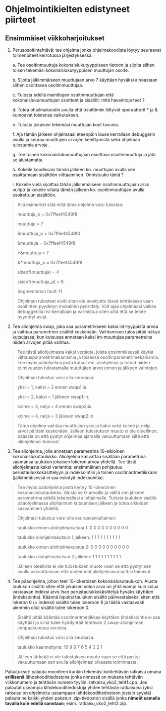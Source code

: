 # Ohjelmointikielten edistyneet piirteet

## Ensimmäiset viikkoharjoitukset

1.  Perusosoitintehtävä: tee ohjelma jonka ohjelmakoodista löytyy
    seuraavat toimenpiteet kerrotussa järjestyksessä:

    a.  Tee osoitinmuuttuja kokonaislukutyyppiseen tietoon ja sijoita
        siihen toisen tekemäsi kokonaislukutyyppisen muuttujan osoite.

    b.  Sijoita jälkimmäiseen muuttujaan arvo 7 käyttäen hyväksi
        ainoastaan siihen osoittavaa osoitinmuuttujaa.

    c.  Tulosta edellä mainittujen osoitinmuuttujan että
        kokonaislukumuuttujan osoitteet ja sisällöt: mitä havaintoja
        teet ?

    d.  Totea ohjelmakoodin avulla että osoittimiin liittyvät
        operaattorit \* ja & kumoavat toistensa vaikutuksen.

    e.  Tulosta jokaisen tekemäsi muuttujan koot tavuina.

    f.  Aja tämän jälkeen ohjelmaasi eteenpäin lause kerrallaan
        debuggerin avulla ja seuraa muuttujien arvojen kehittymistä sekä
        ohjelman tulostamia arvoja.

    g.  Tee toinen kokonaislukumuuttujaan osoittava osoitinmuuttuja ja
        jätä se alustamatta.

    h.  Kokeile koodissasi tämän jälkeen ko. muuttujan avulla sen
        osoittamaan sisältöön viittaaminen. Onnistuuko tämä ?

    i.  Kokeile vielä sijoittaa tähän jälkimmäiseen osoitinmuuttujaan
        arvo nullptr ja kokeile viitata tämän jälkeen ko.
        osoitinmuuttujan avulla osoitettuun sisältöön.

> Alla esimerkki siitä mitä tämä ohjelma voisi tulostaa:
>
> muuttuja_p = 0x7ffeef4549f8
>
> muuttuja = 7
>
> &muuttuja_p = 0x7ffeef4549f0
>
> &muuttuja = 0x7ffeef4549f8
>
> \*&muuttuja = 7
>
> &\*muuttuja_p = 0x7ffeef4549f8
>
> sizeof(muuttuja) = 4
>
> sizeof(muuttuja_p) = 8
>
> Segmentation fault: 11
>
> Ohjelman tulosteet eivät siten ole avainjuttu tässä tehtävässä vaan
> osoitinten pyydetyn mukainen pyörittely. Voit ajaa ohjelmaasi vaikka
> debuggerilla rivi kerrallaan ja varmistua siten siitä että se tekee
> pyydetyt asiat.

2.  Tee aliohjelma swap, joka saa parametrikseen kaksi int-tyyppistä
    arvoa ja vaihtaa parametrien sisällöt keskenään. Vaihtamisen tulos
    pitää näkyä kutsujassa; kun kutsussa annetaan kaksi int-muuttujaa
    parametreina niiden arvojen pitää vaihtua.

> Tee tästä aliohjelmasta kaksi versiota, joista ensimmäisessä käytät
> viittausparametrimekanismia ja toisessa osoitinparametrimekanismia.
> Tee myös pääohjelma josta kutsut em. aliohjelmia ja toteat niiden
> toimivuuden tulostamalla muuttujien arvot ennen ja jälkeen vaihtojen.
>
> Ohjelman tulostus voisi olla seuraava:
>
> yksi = 1, kaksi = 2 ennen swap1:ia.
>
> yksi = 2, kaksi = 1 jälkeen swap1:in.
>
> kolme = 3, nelja = 4 ennen swap2:ia.
>
> kolme = 4, nelja = 3 jälkeen swap2:in.
>
> Tämä ohjelma vaihtaa muuttujien yksi ja kaksi sekä kolme ja nelja
> arvot päittäin keskenään. Jälleen tulostuksen muoto ei ole oleellinen;
> pääasia on että pystyt ohjelmaa ajamalla vakuuttumaan siitä että
> aliohjelmasi toimivat.

3.  Tee aliohjelma, jolle annetaan parametrina 10-alkioinen
    kokonaislukutaulukko. Aliohjelma kasvattaa sisällään parametrina
    saamansa taulukon jokaisen lokeron arvoa yhdellä. Tee tästä
    aliohjelmasta kaksi varianttia: ensimmäinen pohjautuu
    perustaulukkokäsittelyyn ja indeksointiin ja toinen
    osoitinaritmetiikkaan (jälkimmäisessä ei saa esiintyä indeksointia).

> Tee myös pääohjelma josta löytyy 10-lokeroinen kokonaislukutaulukko.
> Alusta se 0-arvoilla ja välitä sen jälkeen parametrina edellä
> tekemällesi aliohjelmalle. Tulosta taulukon sisältö pääohjelmassa
> aliohjelman kutsumisen jälkeen ja totea alkioiden kasvaminen yhdellä.
>
> Ohjelmasi tulostus voisi olla seuraavankaltainen:
>
> taulukko ennen aliohjelmakutsua 1: 0 0 0 0 0 0 0 0 0 0
>
> taulukko aliohjelmakutsun 1 jalkeen: 1 1 1 1 1 1 1 1 1 1
>
> taulukko ennen aliohjelmakutsua 2: 0 0 0 0 0 0 0 0 0 0
>
> taulukko aliohjelmakutsun 2 jalkeen: 1 1 1 1 1 1 1 1 1 1
>
> Jälleen oleellista ei ole tulostuksen muoto vaan se että pystyt sen
> avulla vakuuttumaan että molemmat aliohjelmavarianttisi toimivat.

4.  Tee pääohjelma, johon teet 10-lokeroisen kokonaislukutaulukon.
    Alusta taulukon sisältö siten että jokaisen solun arvo on yhtä
    isompi kuin solua vastaavan indeksi arvo ihan
    perustaulukkokäsittelyä hyväksikäyttäen (indeksointia). Käännä
    lopuksi taulukon sisältö päinvastaiseksi siten että lokeron 0 (=
    indeksi) sisältö tulee lokeroon 9 ja täällä vastaavasti aiemmin
    ollut sisältö tulee lokeroon 0.

> Sisältö pitää kääntää osoitinaritmetiikkaa käyttäen (indeksointia ei
> saa käyttää) ja siinä tulee hyödyntää tehtävän 2 swap-aliohjelman
> jompaakumpaa versiota.
>
> Ohjelman tulostus voisi olla seuraava:
>
> taulukko kaannettyna: 10 9 8 7 6 5 4 3 2 1
>
> Jälleen tärkeää ei ole tulostuksen muoto vaan se että pystyt
> vakuuttumaan sen avulla aliohjelmasi oikeasta toiminnasta.

Palautukset: palauta moodleen kunkin tekemäsi kotitehtävän ratkaisu
omana **erillisenä** lähdekooditiedostona jonka nimessä on mukana
tehtävän viikkonumero ja tehtävän numero tyyliin:
ratkaisu_vko2_teht1.cpp. Jos palautat useampia lähdekooditiedostoja
yhden tehtävän ratkaisuna (yksi ratkaisu on ohjelmoitu useampaan
lähdekooditiedostoon jostain syystä) palauta ne kaikki yhden pakatun
.zip-tiedoston sisällä jonka **nimeät samalla tavalla kuin edellä
sanotaan**; esim. ratkaisu_vko2_teht2.zip.
